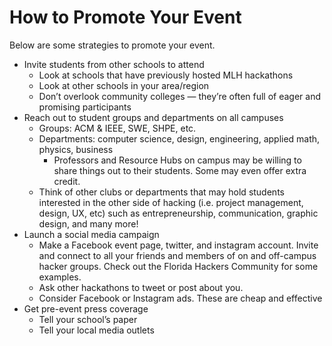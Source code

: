 # How to Promote Your Event

Below are some strategies to promote your event.

* Invite students from other schools to attend
  * Look at schools that have previously hosted MLH hackathons
  * Look at other schools in your area/region
  * Don’t overlook community colleges — they’re often full of eager and  promising participants
* Reach out to student groups and departments on all campuses
  * Groups: ACM & IEEE, SWE, SHPE, etc.
  * Departments: computer science, design, engineering, applied math, physics, business 
    * Professors and Resource Hubs on campus may be willing to share things out to their students. Some may even offer extra credit.
  * Think of other clubs or departments that may hold students interested in the other side of hacking \(i.e. project management, design, UX, etc\) such as entrepreneurship, communication, graphic design, and many more!
* Launch a social media campaign
  * Make a Facebook event page, twitter, and instagram account. Invite and connect to all your friends and members of on and off-campus hacker groups. Check out the Florida Hackers Community for some examples.
  * Ask other hackathons to tweet or post about you. 
  * Consider Facebook or Instagram ads. These are cheap and effective
* Get pre-event press coverage
  * Tell your school’s paper
  * Tell your local media outlets 

